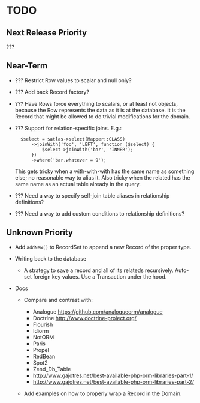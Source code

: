 # TODO

## Next Release Priority

???

## Near-Term

- ??? Restrict Row values to scalar and null only?

- ??? Add back Record factory?

- ??? Have Rows force everything to scalars, or at least not objects, because
  the Row represents the data as it is at the database. It is the Record that
  might be allowed to do trivial modifications for the domain.

- ??? Support for relation-specific joins. E.g.:

        $select = $atlas->select(Mapper::CLASS)
            ->joinWith('foo', 'LEFT', function ($select) {
                $select->joinWith('bar', 'INNER');
            })
            ->where('bar.whatever = 9');

  This gets tricky when a with-with-with has the same name as something else;
  no reasonable way to alias it. Also tricky when the related has the same name
  as an actual table already in the query.

- ??? Need a way to specify self-join table aliases in relationship definitions?

- ??? Need a way to add custom conditions to relationship definitions?

## Unknown Priority

- Add `addNew()` to RecordSet to append a new Record of the proper type.

- Writing back to the database

    - A strategy to save a record and all of its relateds recursively. Auto-set
      foreign key values. Use a Transaction under the hood.

- Docs

    - Compare and contrast with:

        - Analogue https://github.com/analogueorm/analogue
        - Doctrine http://www.doctrine-project.org/
        - Flourish
        - Idiorm
        - NotORM
        - Paris
        - Propel
        - RedBean
        - Spot2
        - Zend_Db_Table
        - http://www.gajotres.net/best-available-php-orm-libraries-part-1/
        - http://www.gajotres.net/best-available-php-orm-libraries-part-2/

    - Add examples on how to properly wrap a Record in the Domain.

